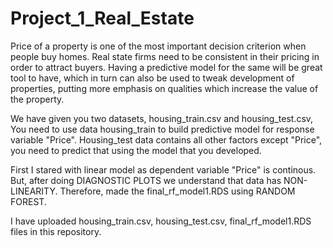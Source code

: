# Project_1_Real_Estate

Price of a property is one of the most important decision criterion when people buy homes. Real state firms need to be consistent in their pricing in order 
to attract buyers. Having a predictive model for the same will be great tool to have, which in turn can also be used to tweak development of properties, 
putting more emphasis on qualities which increase the value of the property.

We have given you two datasets, housing_train.csv and housing_test.csv, You need to use data housing_train to build predictive model for response variable 
"Price". Housing_test data contains all other factors except "Price", you need to predict that using the model that you developed.

First I stared with linear model as dependent variable "Price" is continous. 
But, after doing DIAGNOSTIC PLOTS we understand that data has NON-LINEARITY.
Therefore, made the final_rf_model1.RDS using RANDOM FOREST.

I have uploaded housing_train.csv, housing_test.csv, final_rf_model1.RDS files in this repository. 
